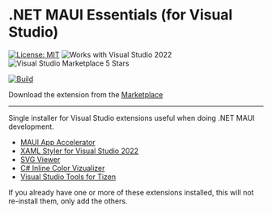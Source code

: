 # .NET MAUI Essentials (for Visual Studio)

[![License: MIT](https://img.shields.io/badge/License-MIT-green.svg)](LICENSE)
![Works with Visual Studio 2022](https://img.shields.io/static/v1.svg?label=VS&message=2022&color=A853C7)
![Visual Studio Marketplace 5 Stars](https://img.shields.io/badge/VS%20Marketplace-★★★★★-green)

[![Build](https://github.com/mrlacey/MauiEssentials/actions/workflows/build.yaml/badge.svg)](https://github.com/mrlacey/MauiEssentials/actions/workflows/build.yaml)

Download the extension from the [Marketplace](https://marketplace.visualstudio.com/items?itemName=MattLaceyLtd.MauiEssentials)

------------------------

Single installer for Visual Studio extensions useful when doing .NET MAUI development.

- [MAUI App Accelerator](https://marketplace.visualstudio.com/items?itemName=MattLaceyLtd.MauiAppAccelerator)
- [XAML Styler for Visual Studio 2022](https://marketplace.visualstudio.com/items?itemName=TeamXavalon.XAMLStyler2022)
- [SVG Viewer](https://marketplace.visualstudio.com/items?itemName=MadsKristensen.SvgViewer)
- [C# Inline Color Vizualizer](https://marketplace.visualstudio.com/items?itemName=MattLaceyLtd.CSInlineColorViz)
- [Visual Studio Tools for Tizen](https://marketplace.visualstudio.com/items?itemName=tizen.VSToolsTizen2022)

If you already have one or more of these extensions installed, this will not re-install them, only add the others.
